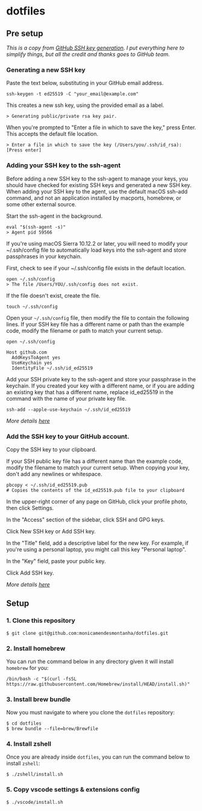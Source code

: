 dotfiles
========

## Pre setup

_This is a copy from [GitHub SSH key generation](https://help.github.com/en/articles/generating-a-new-ssh-key-and-adding-it-to-the-ssh-agent). I put everything here to simplify things, but all the credit and thanks goes to GitHub team._

### Generating a new SSH key

Paste the text below, substituting in your GitHub email address.

```
ssh-keygen -t ed25519 -C "your_email@example.com"
```

This creates a new ssh key, using the provided email as a label.

```
> Generating public/private rsa key pair.
```

When you're prompted to "Enter a file in which to save the key," press Enter. This accepts the default file location.

```
> Enter a file in which to save the key (/Users/you/.ssh/id_rsa): [Press enter]
```

### Adding your SSH key to the ssh-agent

Before adding a new SSH key to the ssh-agent to manage your keys, you should have checked for existing SSH keys and generated a new SSH key. When adding your SSH key to the agent, use the default macOS ssh-add command, and not an application installed by macports, homebrew, or some other external source.

Start the ssh-agent in the background.

```
eval "$(ssh-agent -s)"
> Agent pid 59566
```
If you're using macOS Sierra 10.12.2 or later, you will need to modify your ~/.ssh/config file to automatically load keys into the ssh-agent and store passphrases in your keychain.

First, check to see if your ~/.ssh/config file exists in the default location.

```
open ~/.ssh/config
> The file /Users/YOU/.ssh/config does not exist.
```

If the file doesn't exist, create the file.
```
touch ~/.ssh/config
```

Open your `~/.ssh/config` file, then modify the file to contain the following lines. If your SSH key file has a different name or path than the example code, modify the filename or path to match your current setup.

```
open ~/.ssh/config
```

```
Host github.com
  AddKeysToAgent yes
  UseKeychain yes
  IdentityFile ~/.ssh/id_ed25519
```

Add your SSH private key to the ssh-agent and store your passphrase in the keychain. If you created your key with a different name, or if you are adding an existing key that has a different name, replace id_ed25519 in the command with the name of your private key file.

```
ssh-add --apple-use-keychain ~/.ssh/id_ed25519
```

_More details [here](https://help.github.com/en/articles/generating-a-new-ssh-key-and-adding-it-to-the-ssh-agent)_

### Add the SSH key to your GitHub account.

Copy the SSH key to your clipboard.

If your SSH public key file has a different name than the example code, modify the filename to match your current setup. When copying your key, don't add any newlines or whitespace.

```
pbcopy < ~/.ssh/id_ed25519.pub
# Copies the contents of the id_ed25519.pub file to your clipboard
```

In the upper-right corner of any page on GitHub, click your profile photo, then click  Settings.

In the "Access" section of the sidebar, click  SSH and GPG keys.

Click New SSH key or Add SSH key.

In the "Title" field, add a descriptive label for the new key. For example, if you're using a personal laptop, you might call this key "Personal laptop".

In the "Key" field, paste your public key.

Click Add SSH key.

_More details [here](https://help.github.com/en/articles/adding-a-new-ssh-key-to-your-github-account)_

## Setup

### 1. Clone this repository

```
$ git clone git@github.com:monicamendesmontanha/dotfiles.git
```

### 2. Install homebrew

You can run the command below in any directory given it will install `homebrew` for you:

```
/bin/bash -c "$(curl -fsSL https://raw.githubusercontent.com/Homebrew/install/HEAD/install.sh)"
```

### 3. Install brew bundle

Now you must navigate to where you clone the `dotfiles` repository:

```
$ cd dotfiles
$ brew bundle --file=brew/Brewfile
```

### 4. Install zshell

Once you are already inside `dotfiles`, you can run the command below to install `zshell`:


```
$ ./zshell/install.sh
```

### 5. Copy vscode settings & extensions config


```
$ ./vscode/install.sh
```